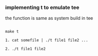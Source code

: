 ### implementing t to emulate tee

the function is same as system build in tee

```

make t

1. cat somefile | ./t file1 file2 ... 

2. ./t file1 file2
```


